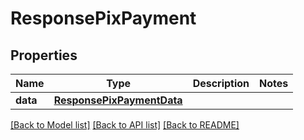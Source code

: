 # ResponsePixPayment

## Properties
Name | Type | Description | Notes
------------ | ------------- | ------------- | -------------
**data** | [**ResponsePixPaymentData**](ResponsePixPaymentData.md) |  | 

[[Back to Model list]](../README.md#documentation-for-models) [[Back to API list]](../README.md#documentation-for-api-endpoints) [[Back to README]](../README.md)


